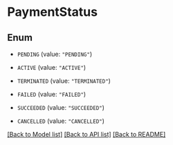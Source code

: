 # PaymentStatus

## Enum


* `PENDING` (value: `"PENDING"`)

* `ACTIVE` (value: `"ACTIVE"`)

* `TERMINATED` (value: `"TERMINATED"`)

* `FAILED` (value: `"FAILED"`)

* `SUCCEEDED` (value: `"SUCCEEDED"`)

* `CANCELLED` (value: `"CANCELLED"`)


[[Back to Model list]](../README.md#documentation-for-models) [[Back to API list]](../README.md#documentation-for-api-endpoints) [[Back to README]](../README.md)


